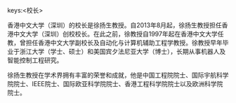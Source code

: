 keys:<校长>


香港中文大学（深圳）的校长是徐扬生教授。自2013年8月起，徐扬生教授担任香港中文大学（深圳）创校校长。在此之前，徐教授自1997年起在香港中文大学任教，曾担任香港中文大学副校长及自动化与计算机辅助工程学教授。徐教授早年毕业于浙江大学（学士、硕士）和美国宾夕法尼亚大学（博士），长期从事机器人及智能控制工程研究。

徐扬生教授在学术界拥有丰富的荣誉和成就，他是中国工程院院士、国际宇航科学院院士、IEEE院士、国际欧亚科学院院士、香港工程科学院院士以及欧洲科学院院士。